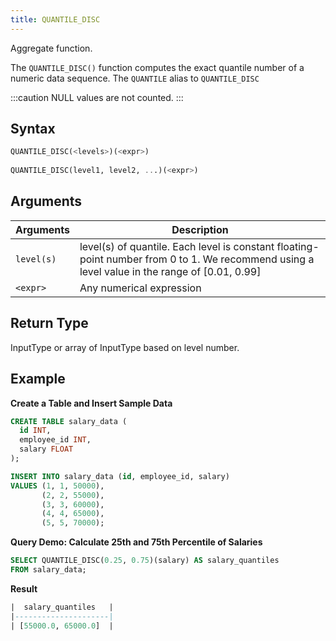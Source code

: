 ```yaml
---
title: QUANTILE_DISC
---
```


Aggregate function.

The `QUANTILE_DISC()` function computes the exact quantile number of a numeric data sequence.
The `QUANTILE` alias to `QUANTILE_DISC`

:::caution
NULL values are not counted.
:::

## Syntax

```sql
QUANTILE_DISC(<levels>)(<expr>)
    
QUANTILE_DISC(level1, level2, ...)(<expr>)
```

## Arguments

| Arguments  | Description                                                                                                                                   |
|------------|-----------------------------------------------------------------------------------------------------------------------------------------------|
| `level(s)` | level(s) of quantile. Each level is constant floating-point number from 0 to 1. We recommend using a level value in the range of [0.01, 0.99] |
| `<expr>`   | Any numerical expression                                                                                                                      |

## Return Type

InputType or array of InputType based on level number.

## Example

**Create a Table and Insert Sample Data**
```sql
CREATE TABLE salary_data (
  id INT,
  employee_id INT,
  salary FLOAT
);

INSERT INTO salary_data (id, employee_id, salary)
VALUES (1, 1, 50000),
       (2, 2, 55000),
       (3, 3, 60000),
       (4, 4, 65000),
       (5, 5, 70000);
```

**Query Demo: Calculate 25th and 75th Percentile of Salaries**
```sql
SELECT QUANTILE_DISC(0.25, 0.75)(salary) AS salary_quantiles
FROM salary_data;
```

**Result**
```sql
|  salary_quantiles   |
|---------------------|
| [55000.0, 65000.0]  |
```